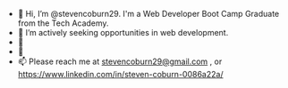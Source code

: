 - 👋 Hi, I’m @stevencoburn29.  I'm a Web Developer Boot Camp Graduate from the Tech Academy.  
- 👀 I’m actively seeking opportunities in web development.
- 🌱 
- 💞️ 
- 📫 Please reach me at stevencoburn29@gmail.com , or https://www.linkedin.com/in/steven-coburn-0086a22a/

<!---
stevencoburn29/stevencoburn29 is a ✨ special ✨ repository because its `README.md` (this file) appears on your GitHub profile.
You can click the Preview link to take a look at your changes.
--->
